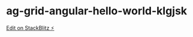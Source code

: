 # ag-grid-angular-hello-world-klgjsk

[Edit on StackBlitz ⚡️](https://stackblitz.com/edit/ag-grid-angular-hello-world-klgjsk)